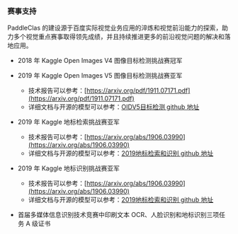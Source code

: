 ### 赛事支持

PaddleClas 的建设源于百度实际视觉业务应用的淬炼和视觉前沿能力的探索，助力多个视觉重点赛事取得领先成绩，并且持续推进更多的前沿视觉问题的解决和落地应用。

* 2018 年 Kaggle Open Images V4 图像目标检测挑战赛冠军

* 2019 年 Kaggle Open Images V5 图像目标检测挑战赛亚军
    * 技术报告可以参考：[https://arxiv.org/pdf/1911.07171.pdf](https://arxiv.org/pdf/1911.07171.pdf)
    * 详细文档与开源的模型可以参考：[OIDV5目标检测 github 地址](https://github.com/PaddlePaddle/PaddleDetection/blob/release/2.2/static/docs/featured_model/champion_model/OIDV5_BASELINE_MODEL.md)

* 2019 年 Kaggle 地标检索挑战赛亚军
    * 技术报告可以参考：[https://arxiv.org/abs/1906.03990](https://arxiv.org/abs/1906.03990)
    * 详细文档与开源的模型可以参考：[2019地标检索和识别 github 地址](https://github.com/PaddlePaddle/Research/tree/master/CV/landmark)

* 2019 年 Kaggle 地标识别挑战赛亚军
    * 技术报告可以参考：[https://arxiv.org/abs/1906.03990](https://arxiv.org/abs/1906.03990)
    * 详细文档与开源的模型可以参考：[2019地标检索和识别 github 地址](https://github.com/PaddlePaddle/Research/tree/master/CV/landmark)

* 首届多媒体信息识别技术竞赛中印刷文本 OCR、人脸识别和地标识别三项任务 A 级证书
